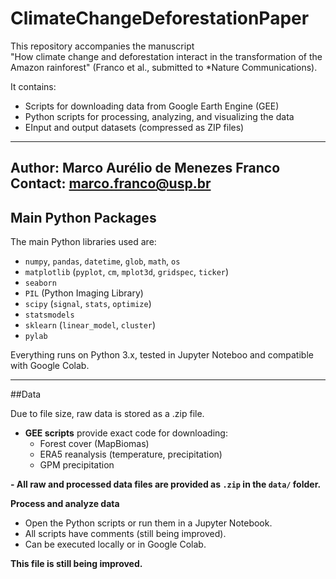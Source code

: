 # ClimateChangeDeforestationPaper

This repository accompanies the manuscript  
"How climate change and deforestation interact in the transformation of the Amazon rainforest"
(Franco et al., submitted to *Nature Communications).

It contains:
- Scripts for downloading data from Google Earth Engine (GEE)
- Python scripts for processing, analyzing, and visualizing the data
- EInput and output datasets (compressed as ZIP files)

---
Author: Marco Aurélio de Menezes Franco
Contact: marco.franco@usp.br
---

## Main Python Packages

The main Python libraries used are:

- `numpy`, `pandas`, `datetime`, `glob`, `math`, `os`
- `matplotlib` (`pyplot`, `cm`, `mplot3d`, `gridspec`, `ticker`)
- `seaborn`
- `PIL` (Python Imaging Library)
- `scipy` (`signal`, `stats`, `optimize`)
- `statsmodels`
- `sklearn` (`linear_model`, `cluster`)
- `pylab`

Everything runs on Python 3.x, tested in Jupyter Noteboo and compatible with Google Colab.

---

##Data

Due to file size, raw data is stored as a .zip file. 

- **GEE scripts** provide exact code for downloading:
  - Forest cover (MapBiomas)
  - ERA5 reanalysis (temperature, precipitation)
  - GPM precipitation

**- All raw and processed data files are provided as `.zip` in the `data/` folder.**

**Process and analyze data**
   - Open the Python scripts or run them in a Jupyter Notebook.
   - All scripts have comments (still being improved).
   - Can be executed locally or in Google Colab.

**This file is still being improved.**

